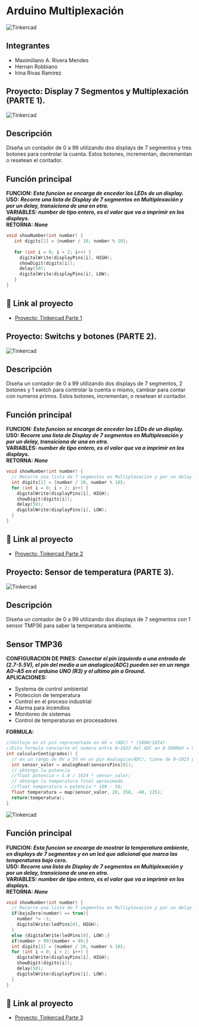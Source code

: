 # Arduino Multiplexación
![Tinkercad](./IMG/ArduinoTinkercad.jpg)


## Integrantes 
- Maximiliano A. Rivera Mendes
- Hernan Robbiano
- Irina Rivas Ramirez


## Proyecto: Display 7 Segmentos y Multiplexación (PARTE 1).
![Tinkercad](./IMG/Arduino-multiplexor.png)


## Descripción
Diseña un contador de 0 a 99 utilizando dos displays de 7 segmentos y tres botones para
controlar la cuenta. Estos botones, incrementan, decrementan o resetean el contador.

## Función principal
**FUNCION:** ___Esta funcion se encarga de enceder los LEDs de un display.___\
**USO:** ___Recorre una lista de Display de 7 segmentos en Multiplexación y por un delay, transiciona de una en otra.___\
**VARIABLES:** ___number de tipo entero, es el valor que va a imprimir en los displays.___\
**RETORNA:** ___None___

~~~ C
void showNumber(int number) {
   int digits[2] = {number / 10, number % 10};
   
   for (int i = 0; i < 2; i++) {
     digitalWrite(displayPins[i], HIGH);
     showDigit(digits[i]);
     delay(50);
     digitalWrite(displayPins[i], LOW);
   }
}
~~~

## :robot: Link al proyecto
- [Proyecto: Tinkercad Parte 1](https://www.tinkercad.com/things/6XI9OxBgVjY)


## Proyecto: Switchs y botones (PARTE 2).
![Tinkercad](./IMG/Arduino_Switch&Buttons.png)


## Descripción
Diseña un contador de 0 a 99 utilizando dos displays de 7 segmentos, 2  botones y 1 switch para
controlar la cuenta o mismo, cambiar para contar con numeros primos.
Estos botones, incrementan, o resetean el contador.

## Función principal
**FUNCION:** ___Esta funcion se encarga de enceder los LEDs de un display.___\
**USO:** ___Recorre una lista de Display de 7 segmentos en Multiplexación y por un delay, transiciona de una en otra.___\
**VARIABLES:** ___number de tipo entero, es el valor que va a imprimir en los displays.___\
**RETORNA:** ___None___

~~~ C
void showNumber(int number) {
  // Recorre una lista de 7 segmentos en Multiplexacion y por un delay.
  int digits[2] = {number / 10, number % 10};
  for (int i = 0; i < 2; i++) {
    digitalWrite(displayPins[i], HIGH);
    showDigit(digits[i]);
    delay(50);
    digitalWrite(displayPins[i], LOW);
  }
}
~~~

## :robot: Link al proyecto
- [Proyecto: Tinkercad Parte 2](https://www.tinkercad.com/things/iZndEi24wGq)


## Proyecto: Sensor de temperatura (PARTE 3).
![Tinkercad](./IMG/Arduino_TMP36_SENSOR.png)


## Descripción
Diseña un contador de 0 a 99 utilizando dos displays de 7 segmentos con 1 sensor TMP36 para saber la temperatura ambiente.

## Sensor TMP36
**CONFIGURACION DE PINES:** ___Conectar el pin izquierdo a una entrada de (2.7-5.5V), el pin del medio a un analogico(ADC) pueden ser en un rango A0~A5 en el arduino UNO (R3) y el ultimo pin a Ground.___\
**APLICACIONES:**

- Systema de control ambiental
- Proteccion de temperatura
- Control en el proceso industrial 
- Alarma para incendios
- Monitoreo de sistemas
- Control de temperaturas en procesadores

**FORMULA:** 
~~~ C
//Voltaje en el pin representado en mV = (ADC) * (5000/1024)
//Esta formula convierte el numero entre 0~1023 del ADC en 0-5000mV = 5V
int calcularCentigrados() {
  // en un rango de 0V a 5V en un pin Analogico(ADC), tiene de 0~1023 posibles valores
  int sensor_valor = analogRead(sensorsPins[0]);
  // obtengo la potencia
  //float potencia = 5.0 / 1024 * sensor_valor; 
  // obtengo la temperatura final aproximada
  //float temperatura = potencia * 100 - 50;
  float temperatura = map(sensor_valor, 20, 358, -40, 125);
  return(temperatura);
}
~~~
![Tinkercad](./IMG/TMP36_SENSOR.png)


## Función principal
**FUNCION:** ___Esta funcion se encarga de mostrar la temperatura ambiente, en displays de 7 segmentos y en un led que adicional que marca las temperaturas bajo cero.___\
**USO:** ___Recorre una lista de Display de 7 segmentos en Multiplexación y por un delay, transiciona de una en otra.___\
**VARIABLES:** ___number de tipo entero, es el valor que va a imprimir en los displays.___\
**RETORNA:** ___None___

~~~ C
void showNumber(int number) {
  // Recorre una lista de 7 segmentos en Multiplexacion y por un delay.
  if(bajoZero(number) == true){
    number *= -1;
    digitalWrite(ledPins[0], HIGH);
  }
  else {digitalWrite(ledPins[0], LOW);}
  if(number > 99){number = 99;}
  int digits[2] = {number / 10, number % 10};
  for (int i = 0; i < 2; i++) {
    digitalWrite(displayPins[i], HIGH);
    showDigit(digits[i]);
    delay(50);
    digitalWrite(displayPins[i], LOW);
  }
}
~~~

## :robot: Link al proyecto
- [Proyecto: Tinkercad Parte 3](https://www.tinkercad.com/things/fkK2GnB0yXb)